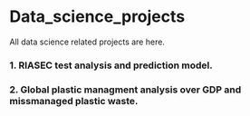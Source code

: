 # Data_science_projects
All data science related projects are here.

### 1. RIASEC test analysis and prediction model.
### 2. Global plastic managment analysis over GDP and missmanaged plastic waste.
